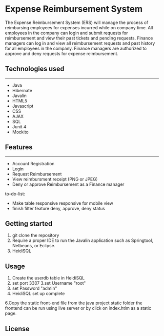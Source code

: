 
# Expense Reimbursement System #
The Expense Reimbursement System (ERS) will manage the process of reimbursing employees for expenses incurred while on company time. All employees in the company can login and submit requests for reimbursement and view their past tickets and pending requests. Finance managers can log in and view all reimbursement requests and past history for all employees in the company. Finance managers are authorized to approve and deny requests for expense reimbursement.

## Technologies used ##
----
* Java
* Hibernate
* Javalin
* HTML5
* Javascript
* CSS
* AJAX
* SQL
* Junit 4
* Mockito

## Features ##
---
* Account Registration
* Login 
* Request Reimbursement 
* View reimbursment receipt (PNG or JPEG)
* Deny or approve Reimbursement as a Finance manager 

to-do-list:

* Make table responsive responsive for mobile view
* finish filter feature deny, approve, deny status



## Getting started ##
1. git clone the repository   
2. Require a proper IDE to run the Javalin application such as Springtool, Netbeans, or Eclipse.   
3. HeidiSQL   

## Usage ##
1. Create the userdb table in HeidiSQL
2. set port 3307  3.set Username "root"
4. set Password "admin"
5. HeidiSQL set up complete 

 6.Copy the static front-end file from the java project static folder the frontend can be run using live server or by click on index.htlm as a static page. 


 ## License ##
